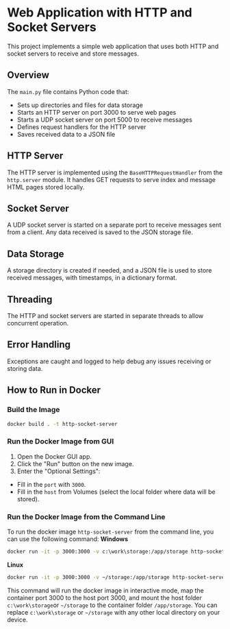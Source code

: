 # Web Application with HTTP and Socket Servers

This project implements a simple web application that uses both HTTP and socket servers to receive and store messages.

## Overview

The `main.py` file contains Python code that:

- Sets up directories and files for data storage
- Starts an HTTP server on port 3000 to serve web pages
- Starts a UDP socket server on port 5000 to receive messages
- Defines request handlers for the HTTP server
- Saves received data to a JSON file

## HTTP Server

The HTTP server is implemented using the `BaseHTTPRequestHandler` from the `http.server` module. It handles GET requests to serve index and message HTML pages stored locally.

## Socket Server

A UDP socket server is started on a separate port to receive messages sent from a client. Any data received is saved to the JSON storage file.

## Data Storage

A storage directory is created if needed, and a JSON file is used to store received messages, with timestamps, in a dictionary format.

## Threading

The HTTP and socket servers are started in separate threads to allow concurrent operation.

## Error Handling

Exceptions are caught and logged to help debug any issues receiving or storing data.

## How to Run in Docker

### Build the Image

```bash
docker build . -t http-socket-server
```

### Run the Docker Image from GUI
1. Open the Docker GUI app.
2. Click the "Run" button on the new image.
3. Enter the "Optional Settings":
* Fill in the `port` with `3000`.
* Fill in the `host` from Volumes (select the local folder where data will be stored).

### Run the Docker Image from the Command Line

To run the docker image `http-socket-server` from the command line, you can use the following command:
**Windows**
```bash
docker run -it -p 3000:3000 -v c:\work\storage:/app/storage http-socket-server
```
**Linux**
```bash
docker run -it -p 3000:3000 -v ~/storage:/app/storage http-socket-server
```

This command will run the docker image in interactive mode, map the container port 3000 to the host port 3000, and mount the host folder `c:\work\storage`or `~/storage` to the container folder `/app/storage`. You can replace `c:\work\storage` or `~/storage` with any other local directory on your device.